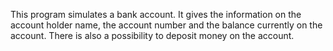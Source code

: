 This program simulates a bank account. It gives the information on the account holder name, the account number and the balance currently on the account. There is also a possibility to deposit money on the account.
